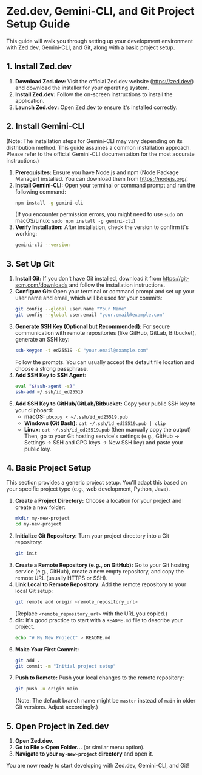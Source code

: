 # Zed.dev, Gemini-CLI, and Git Project Setup Guide

This guide will walk you through setting up your development environment with Zed.dev, Gemini-CLI, and Git, along with a basic project setup.

## 1. Install Zed.dev

1.  **Download Zed.dev:** Visit the official Zed.dev website (https://zed.dev/) and download the installer for your operating system.
2.  **Install Zed.dev:** Follow the on-screen instructions to install the application.
3.  **Launch Zed.dev:** Open Zed.dev to ensure it's installed correctly.

## 2. Install Gemini-CLI

(Note: The installation steps for Gemini-CLI may vary depending on its distribution method. This guide assumes a common installation approach. Please refer to the official Gemini-CLI documentation for the most accurate instructions.)

1.  **Prerequisites:** Ensure you have Node.js and npm (Node Package Manager) installed. You can download them from https://nodejs.org/.
2.  **Install Gemini-CLI:** Open your terminal or command prompt and run the following command:
    ```bash
    npm install -g gemini-cli
    ```
    (If you encounter permission errors, you might need to use `sudo` on macOS/Linux: `sudo npm install -g gemini-cli`)
3.  **Verify Installation:** After installation, check the version to confirm it's working:
    ```bash
    gemini-cli --version
    ```

## 3. Set Up Git

1.  **Install Git:** If you don't have Git installed, download it from https://git-scm.com/downloads and follow the installation instructions.
2.  **Configure Git:** Open your terminal or command prompt and set up your user name and email, which will be used for your commits:
    ```bash
    git config --global user.name "Your Name"
    git config --global user.email "your.email@example.com"
    ```
3.  **Generate SSH Key (Optional but Recommended):** For secure communication with remote repositories (like GitHub, GitLab, Bitbucket), generate an SSH key:
    ```bash
    ssh-keygen -t ed25519 -C "your.email@example.com"
    ```
    Follow the prompts. You can usually accept the default file location and choose a strong passphrase.
4.  **Add SSH Key to SSH Agent:**
    ```bash
    eval "$(ssh-agent -s)"
    ssh-add ~/.ssh/id_ed25519
    ```
5.  **Add SSH Key to GitHub/GitLab/Bitbucket:** Copy your public SSH key to your clipboard:
    - **macOS:** `pbcopy < ~/.ssh/id_ed25519.pub`
    - **Windows (Git Bash):** `cat ~/.ssh/id_ed25519.pub | clip`
    - **Linux:** `cat ~/.ssh/id_ed25519.pub` (then manually copy the output)
    Then, go to your Git hosting service's settings (e.g., GitHub -> Settings -> SSH and GPG keys -> New SSH key) and paste your public key.

## 4. Basic Project Setup

This section provides a generic project setup. You'll adapt this based on your specific project type (e.g., web development, Python, Java).

1.  **Create a Project Directory:** Choose a location for your project and create a new folder:
    ```bash
    mkdir my-new-project
    cd my-new-project
    ```
2.  **Initialize Git Repository:** Turn your project directory into a Git repository:
    ```bash
    git init
    ```
3.  **Create a Remote Repository (e.g., on GitHub):** Go to your Git hosting service (e.g., GitHub), create a new empty repository, and copy the remote URL (usually HTTPS or SSH).
4.  **Link Local to Remote Repository:** Add the remote repository to your local Git setup:
    ```bash
    git remote add origin <remote_repository_url>
    ```
    (Replace `<remote_repository_url>` with the URL you copied.)
5.  **dir:** It's good practice to start with a `README.md` file to describe your project.
    ```bash
    echo "# My New Project" > README.md
    ```
6.  **Make Your First Commit:**
    ```bash
    git add .
    git commit -m "Initial project setup"
    ```
7.  **Push to Remote:** Push your local changes to the remote repository:
    ```bash
    git push -u origin main
    ```
    (Note: The default branch name might be `master` instead of `main` in older Git versions. Adjust accordingly.)

## 5. Open Project in Zed.dev

1.  **Open Zed.dev.**
2.  **Go to File > Open Folder...** (or similar menu option).
3.  **Navigate to your `my-new-project` directory** and open it.

You are now ready to start developing with Zed.dev, Gemini-CLI, and Git!